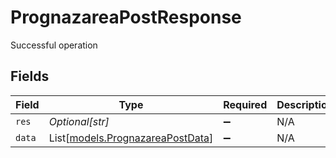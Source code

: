 # PrognazareaPostResponse

Successful operation


## Fields

| Field                                                                | Type                                                                 | Required                                                             | Description                                                          | Example                                                              |
| -------------------------------------------------------------------- | -------------------------------------------------------------------- | -------------------------------------------------------------------- | -------------------------------------------------------------------- | -------------------------------------------------------------------- |
| `res`                                                                | *Optional[str]*                                                      | :heavy_minus_sign:                                                   | N/A                                                                  | prognazarea                                                          |
| `data`                                                               | List[[models.PrognazareaPostData](../models/prognazareapostdata.md)] | :heavy_minus_sign:                                                   | N/A                                                                  |                                                                      |